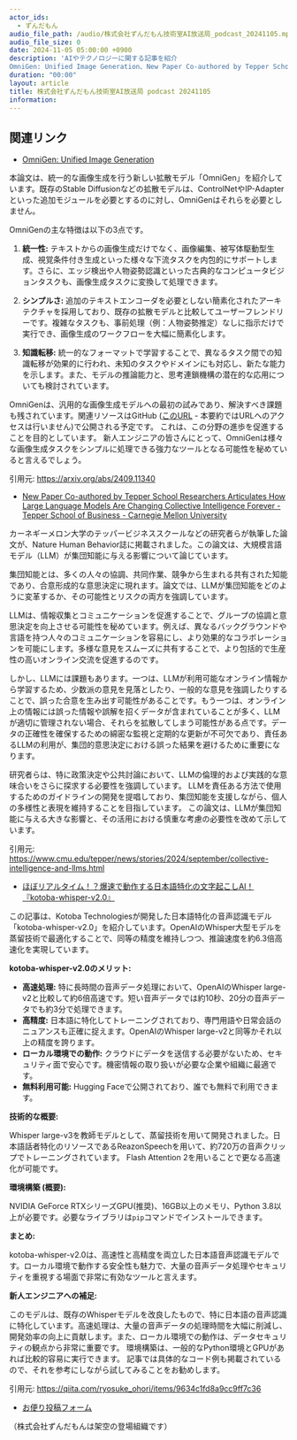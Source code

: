 ```yaml
---
actor_ids:
  - ずんだもん
audio_file_path: /audio/株式会社ずんだもん技術室AI放送局_podcast_20241105.mp3
audio_file_size: 0
date: 2024-11-05 05:00:00 +0900
description: 'AIやテクノロジーに関する記事を紹介  
OmniGen: Unified Image Generation、New Paper Co-authored by Tepper School Researchers Articulates How Large Language Models Are Changing Collective Intelligence Forever - Tepper School of Business - Carnegie Mellon University、ほぼリアルタイム！？爆速で動作する日本語特化の文字起こしAI！『kotoba-whisper-v2.0』'
duration: "00:00"
layout: article
title: 株式会社ずんだもん技術室AI放送局 podcast 20241105
information: 
---
```


## 関連リンク


- [OmniGen: Unified Image Generation](https://arxiv.org/abs/2409.11340)  



本論文は、統一的な画像生成を行う新しい拡散モデル「OmniGen」を紹介しています。既存のStable Diffusionなどの拡散モデルは、ControlNetやIP-Adapterといった追加モジュールを必要とするのに対し、OmniGenはそれらを必要としません。

OmniGenの主な特徴は以下の3点です。

1. **統一性:** テキストからの画像生成だけでなく、画像編集、被写体駆動型生成、視覚条件付き生成といった様々な下流タスクを内包的にサポートします。さらに、エッジ検出や人物姿勢認識といった古典的なコンピュータビジョンタスクも、画像生成タスクに変換して処理できます。

2. **シンプルさ:**  追加のテキストエンコーダを必要としない簡素化されたアーキテクチャを採用しており、既存の拡散モデルと比較してユーザーフレンドリーです。複雑なタスクも、事前処理（例：人物姿勢推定）なしに指示だけで実行でき、画像生成のワークフローを大幅に簡素化します。

3. **知識転移:** 統一的なフォーマットで学習することで、異なるタスク間での知識転移が効果的に行われ、未知のタスクやドメインにも対応し、新たな能力を示します。また、モデルの推論能力と、思考連鎖機構の潜在的な応用についても検討されています。


OmniGenは、汎用的な画像生成モデルへの最初の試みであり、解決すべき課題も残されています。関連リソースはGitHub ([このURL](https://github.com/VectorSpaceLab/OmniGen) - 本要約ではURLへのアクセスは行いません)で公開される予定です。  これは、この分野の進歩を促進することを目的としています。  新人エンジニアの皆さんにとって、OmniGenは様々な画像生成タスクをシンプルに処理できる強力なツールとなる可能性を秘めていると言えるでしょう。


引用元: https://arxiv.org/abs/2409.11340


- [New Paper Co-authored by Tepper School Researchers Articulates How Large Language Models Are Changing Collective Intelligence Forever - Tepper School of Business - Carnegie Mellon University](https://www.cmu.edu/tepper/news/stories/2024/september/collective-intelligence-and-llms.html)  



カーネギーメロン大学のテッパービジネススクールなどの研究者らが執筆した論文が、Nature Human Behavior誌に掲載されました。この論文は、大規模言語モデル（LLM）が集団知能に与える影響について論じています。

集団知能とは、多くの人々の協調、共同作業、競争から生まれる共有された知能であり、合意形成的な意思決定に現れます。論文では、LLMが集団知能をどのように変革するか、その可能性とリスクの両方を強調しています。

LLMは、情報収集とコミュニケーションを促進することで、グループの協調と意思決定を向上させる可能性を秘めています。例えば、異なるバックグラウンドや言語を持つ人々のコミュニケーションを容易にし、より効果的なコラボレーションを可能にします。多様な意見をスムーズに共有することで、より包括的で生産性の高いオンライン交流を促進するのです。

しかし、LLMには課題もあります。一つは、LLMが利用可能なオンライン情報から学習するため、少数派の意見を見落としたり、一般的な意見を強調したりすることで、誤った合意を生み出す可能性があることです。もう一つは、オンライン上の情報には誤った情報や誤解を招くデータが含まれていることが多く、LLMが適切に管理されない場合、それらを拡散してしまう可能性がある点です。データの正確性を確保するための綿密な監視と定期的な更新が不可欠であり、責任あるLLMの利用が、集団的意思決定における誤った結果を避けるために重要になります。

研究者らは、特に政策決定や公共討論において、LLMの倫理的および実践的な意味合いをさらに探求する必要性を強調しています。  LLMを責任ある方法で使用するためのガイドラインの開発を提唱しており、集団知能を支援しながら、個人の多様性と表現を維持することを目指しています。  この論文は、LLMが集団知能に与える大きな影響と、その活用における慎重な考慮の必要性を改めて示しています。


引用元: https://www.cmu.edu/tepper/news/stories/2024/september/collective-intelligence-and-llms.html


- [ほぼリアルタイム！？爆速で動作する日本語特化の文字起こしAI！『kotoba-whisper-v2.0』](https://qiita.com/ryosuke_ohori/items/9634c1fd8a9cc9ff7c36)  



この記事は、Kotoba Technologiesが開発した日本語特化の音声認識モデル「kotoba-whisper-v2.0」を紹介しています。OpenAIのWhisper大型モデルを蒸留技術で最適化することで、同等の精度を維持しつつ、推論速度を約6.3倍高速化を実現しています。

**kotoba-whisper-v2.0のメリット:**

* **高速処理:**  特に長時間の音声データ処理において、OpenAIのWhisper large-v2と比較して約6倍高速です。短い音声データでは約10秒、20分の音声データでも約3分で処理できます。
* **高精度:** 日本語に特化してトレーニングされており、専門用語や日常会話のニュアンスも正確に捉えます。OpenAIのWhisper large-v2と同等かそれ以上の精度を誇ります。
* **ローカル環境での動作:** クラウドにデータを送信する必要がないため、セキュリティ面で安心です。機密情報の取り扱いが必要な企業や組織に最適です。
* **無料利用可能:** Hugging Faceで公開されており、誰でも無料で利用できます。


**技術的な概要:**

Whisper large-v3を教師モデルとして、蒸留技術を用いて開発されました。日本語話者特化のリソースであるReazonSpeechを用いて、約720万の音声クリップでトレーニングされています。  Flash Attention 2を用いることで更なる高速化が可能です。

**環境構築 (概要):**

NVIDIA GeForce RTXシリーズGPU(推奨)、16GB以上のメモリ、Python 3.8以上が必要です。必要なライブラリは`pip`コマンドでインストールできます。


**まとめ:**

kotoba-whisper-v2.0は、高速性と高精度を両立した日本語音声認識モデルです。ローカル環境で動作する安全性も魅力で、大量の音声データ処理やセキュリティを重視する場面で非常に有効なツールと言えます。


**新人エンジニアへの補足:**

このモデルは、既存のWhisperモデルを改良したもので、特に日本語の音声認識に特化しています。高速処理は、大量の音声データの処理時間を大幅に削減し、開発効率の向上に貢献します。また、ローカル環境での動作は、データセキュリティの観点から非常に重要です。  環境構築は、一般的なPython環境とGPUがあれば比較的容易に実行できます。  記事では具体的なコード例も掲載されているので、それを参考にしながら試してみることをお勧めします。


引用元: https://qiita.com/ryosuke_ohori/items/9634c1fd8a9cc9ff7c36



- [お便り投稿フォーム](https://forms.gle/ffg4JTfqdiqK62qf9)

（株式会社ずんだもんは架空の登場組織です）
